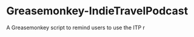 Greasemonkey-IndieTravelPodcast
===============================

A Greasemonkey script to remind users to use the ITP r